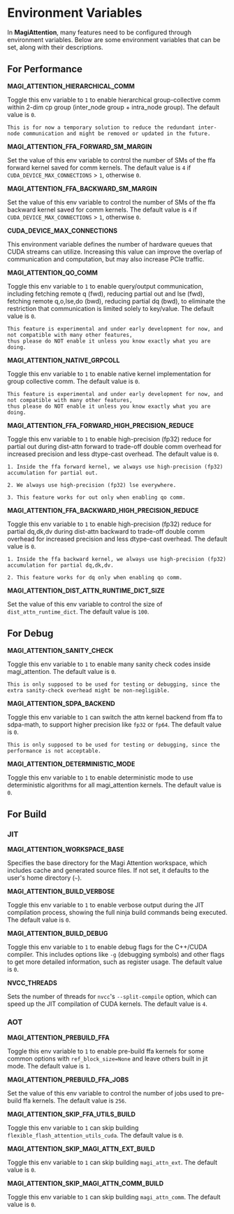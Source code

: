 # Environment Variables

In **MagiAttention**, many features need to be configured through environment variables. Below are some environment variables that can be set, along with their descriptions.


## For Performance

**MAGI_ATTENTION_HIERARCHICAL_COMM**

Toggle this env variable to `1` to enable hierarchical group-collective comm within 2-dim cp group (inter_node group + intra_node group). The default value is `0`.

```{note}
This is for now a temporary solution to reduce the redundant inter-node communication and might be removed or updated in the future.
```

**MAGI_ATTENTION_FFA_FORWARD_SM_MARGIN**

Set the value of this env variable to control the number of SMs of the ffa forward kernel saved for comm kernels. The default value is `4` if `CUDA_DEVICE_MAX_CONNECTIONS` > `1`, otherwise `0`.

**MAGI_ATTENTION_FFA_BACKWARD_SM_MARGIN**

Set the value of this env variable to control the number of SMs of the ffa backward kernel saved for comm kernels. The default value is `4` if `CUDA_DEVICE_MAX_CONNECTIONS` > `1`, otherwise `0`.

**CUDA_DEVICE_MAX_CONNECTIONS**

This environment variable defines the number of hardware queues that CUDA streams can utilize. Increasing this value can improve the overlap of communication and computation, but may also increase PCIe traffic.

**MAGI_ATTENTION_QO_COMM**

Toggle this env variable to `1` to enable query/output communication, including fetching remote q (fwd), reducing partial out and lse (fwd), fetching remote q,o,lse,do (bwd), reducing partial dq (bwd), to eliminate the restriction that communication is limited solely to key/value. The default value is `0`.

```{note}
This feature is experimental and under early development for now, and not compatible with many other features,
thus please do NOT enable it unless you know exactly what you are doing.
```

**MAGI_ATTENTION_NATIVE_GRPCOLL**

Toggle this env variable to `1` to enable native kernel implementation for group collective comm. The default value is `0`.

```{note}
This feature is experimental and under early development for now, and not compatible with many other features,
thus please do NOT enable it unless you know exactly what you are doing.
```


**MAGI_ATTENTION_FFA_FORWARD_HIGH_PRECISION_REDUCE**

Toggle this env variable to `1` to enable high-precision (fp32) reduce for partial out during dist-attn forward
to trade-off double comm overhead for increased precision and less dtype-cast overhead. The default value is `0`.

```{note}
1. Inside the ffa forward kernel, we always use high-precision (fp32) accumulation for partial out.

2. We always use high-precision (fp32) lse everywhere.

3. This feature works for out only when enabling qo comm.
```


**MAGI_ATTENTION_FFA_BACKWARD_HIGH_PRECISION_REDUCE**

Toggle this env variable to `1` to enable high-precision (fp32) reduce for partial dq,dk,dv during dist-attn backward
to trade-off double comm overhead for increased precision and less dtype-cast overhead. The default value is `0`.

```{note}
1. Inside the ffa backward kernel, we always use high-precision (fp32) accumulation for partial dq,dk,dv.

2. This feature works for dq only when enabling qo comm.
```

**MAGI_ATTENTION_DIST_ATTN_RUNTIME_DICT_SIZE**

Set the value of this env variable to control the size of `dist_attn_runtime_dict`. The default value is `100`.


## For Debug

**MAGI_ATTENTION_SANITY_CHECK**

Toggle this env variable to `1` to enable many sanity check codes inside magi_attention. The default value is `0`.

```{note}
This is only supposed to be used for testing or debugging, since the extra sanity-check overhead might be non-negligible.
```

**MAGI_ATTENTION_SDPA_BACKEND**

Toggle this env variable to `1` can switch the attn kernel backend from ffa to sdpa-math, to support higher precision like `fp32` or `fp64`. The default value is `0`.

```{note}
This is only supposed to be used for testing or debugging, since the performance is not acceptable.
```

**MAGI_ATTENTION_DETERMINISTIC_MODE**

Toggle this env variable to `1` to enable deterministic mode to use deterministic algorithms for all magi_attention kernels. The default value is `0`.


## For Build

### JIT

**MAGI_ATTENTION_WORKSPACE_BASE**

Specifies the base directory for the Magi Attention workspace, which includes cache and generated source files. If not set, it defaults to the user's home directory (`~`).

**MAGI_ATTENTION_BUILD_VERBOSE**

Toggle this env variable to `1` to enable verbose output during the JIT compilation process, showing the full ninja build commands being executed. The default value is `0`.

**MAGI_ATTENTION_BUILD_DEBUG**

Toggle this env variable to `1` to enable debug flags for the C++/CUDA compiler. This includes options like `-g` (debugging symbols) and other flags to get more detailed information, such as register usage. The default value is `0`.

**NVCC_THREADS**

Sets the number of threads for `nvcc`'s `--split-compile` option, which can speed up the JIT compilation of CUDA kernels. The default value is `4`.

### AOT

**MAGI_ATTENTION_PREBUILD_FFA**

Toggle this env variable to `1` to enable pre-build ffa kernels for some common options with `ref_block_size=None` and leave others built in jit mode. The default value is `1`.


**MAGI_ATTENTION_PREBUILD_FFA_JOBS**

Set the value of this env variable to control the number of jobs used to pre-build ffa kernels. The default value is `256`.


**MAGI_ATTENTION_SKIP_FFA_UTILS_BUILD**

Toggle this env variable to `1` can skip building `flexible_flash_attention_utils_cuda`. The default value is `0`.


**MAGI_ATTENTION_SKIP_MAGI_ATTN_EXT_BUILD**

Toggle this env variable to `1` can skip building `magi_attn_ext`. The default value is `0`.

**MAGI_ATTENTION_SKIP_MAGI_ATTN_COMM_BUILD**

Toggle this env variable to `1` can skip building `magi_attn_comm`. The default value is `0`.
